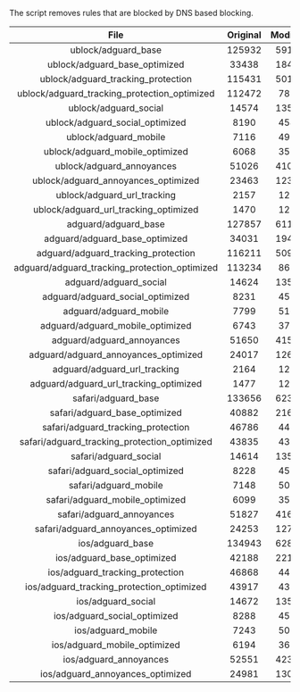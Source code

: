 The script removes rules that are blocked by DNS based blocking.


| File | Original | Modified |
|:----:|:-----:|:-----:|
| ublock/adguard_base | 125932 | 59133 |
| ublock/adguard_base_optimized | 33438 | 18416 |
| ublock/adguard_tracking_protection | 115431 | 50178 |
| ublock/adguard_tracking_protection_optimized | 112472 | 7898 |
| ublock/adguard_social | 14574 | 13512 |
| ublock/adguard_social_optimized | 8190 | 4542 |
| ublock/adguard_mobile | 7116 | 4984 |
| ublock/adguard_mobile_optimized | 6068 | 3556 |
| ublock/adguard_annoyances | 51026 | 41037 |
| ublock/adguard_annoyances_optimized | 23463 | 12379 |
| ublock/adguard_url_tracking | 2157 | 1286 |
| ublock/adguard_url_tracking_optimized | 1470 | 1283 |
| adguard/adguard_base | 127857 | 61123 |
| adguard/adguard_base_optimized | 34031 | 19434 |
| adguard/adguard_tracking_protection | 116211 | 50903 |
| adguard/adguard_tracking_protection_optimized | 113234 | 8610 |
| adguard/adguard_social | 14624 | 13569 |
| adguard/adguard_social_optimized | 8231 | 4585 |
| adguard/adguard_mobile | 7799 | 5162 |
| adguard/adguard_mobile_optimized | 6743 | 3727 |
| adguard/adguard_annoyances | 51650 | 41595 |
| adguard/adguard_annoyances_optimized | 24017 | 12679 |
| adguard/adguard_url_tracking | 2164 | 1293 |
| adguard/adguard_url_tracking_optimized | 1477 | 1290 |
| safari/adguard_base | 133656 | 62386 |
| safari/adguard_base_optimized | 40882 | 21689 |
| safari/adguard_tracking_protection | 46786 | 4471 |
| safari/adguard_tracking_protection_optimized | 43835 | 4328 |
| safari/adguard_social | 14614 | 13553 |
| safari/adguard_social_optimized | 8228 | 4572 |
| safari/adguard_mobile | 7148 | 5021 |
| safari/adguard_mobile_optimized | 6099 | 3587 |
| safari/adguard_annoyances | 51827 | 41697 |
| safari/adguard_annoyances_optimized | 24253 | 12758 |
| ios/adguard_base | 134943 | 62892 |
| ios/adguard_base_optimized | 42188 | 22194 |
| ios/adguard_tracking_protection | 46868 | 4478 |
| ios/adguard_tracking_protection_optimized | 43917 | 4335 |
| ios/adguard_social | 14672 | 13585 |
| ios/adguard_social_optimized | 8288 | 4586 |
| ios/adguard_mobile | 7243 | 5064 |
| ios/adguard_mobile_optimized | 6194 | 3627 |
| ios/adguard_annoyances | 52551 | 42317 |
| ios/adguard_annoyances_optimized | 24981 | 13064 |